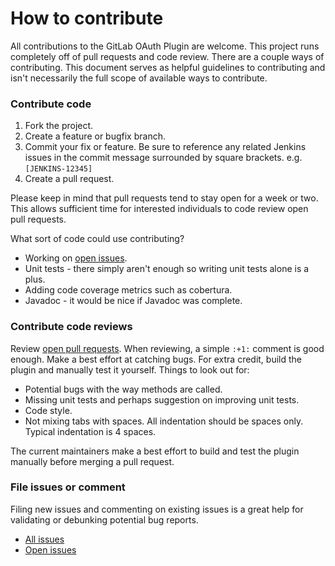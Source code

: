 # How to contribute

All contributions to the GitLab OAuth Plugin are welcome.  This project runs
completely off of pull requests and code review.  There are a couple ways of
contributing.  This document serves as helpful guidelines to contributing and
isn't necessarily the full scope of available ways to contribute.

### Contribute code

1. Fork the project.
2. Create a feature or bugfix branch.
3. Commit your fix or feature.  Be sure to reference any related Jenkins issues
   in the commit message surrounded by square brackets.  e.g. `[JENKINS-12345]`
4. Create a pull request.

Please keep in mind that pull requests tend to stay open for a week or two.
This allows sufficient time for interested individuals to code review open pull
requests.

What sort of code could use contributing?

* Working on [open issues][issue-open].
* Unit tests - there simply aren't enough so writing unit tests alone is a plus.
* Adding code coverage metrics such as cobertura.
* Javadoc - it would be nice if Javadoc was complete.

### Contribute code reviews

Review [open pull requests][pr-open].  When reviewing, a simple `:+1:` comment
is good enough.  Make a best effort at catching bugs.  For extra credit, build
the plugin and manually test it yourself.  Things to look out for:

* Potential bugs with the way methods are called.
* Missing unit tests and perhaps suggestion on improving unit tests.
* Code style.
* Not mixing tabs with spaces.  All indentation should be spaces only.  Typical
  indentation is 4 spaces.

The current maintainers make a best effort to build and test the plugin manually
before merging a pull request.

### File issues or comment

Filing new issues and commenting on existing issues is a great help for
validating or debunking potential bug reports.

* [All issues][issue-all]
* [Open issues][issue-open]

[issue-all]: https://issues.jenkins.io/issues/?jql=project%20%3D%20JENKINS%20AND%20component%20%3D%20gitlab-oauth-plugin
[issue-open]: https://issues.jenkins.io/issues/?jql=project%20%3D%20JENKINS%20AND%20status%20in%20(Open%2C%20%22In%20Progress%22%2C%20Reopened)%20AND%20component%20%3D%20gitlab-oauth-plugin
[pr-open]: https://github.com/jenkinsci/gitlab-oauth-plugin/pulls
